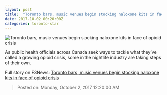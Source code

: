 ```yaml
---
layout: post
title:  "Toronto bars, music venues begin stocking naloxone kits in face of opioid crisis"
date: 2017-10-02 00:20:00Z
categories: toronto-star
---
```


![Toronto bars, music venues begin stocking naloxone kits in face of opioid crisis](https://www.thestar.com/content/dam/thestar/news/gta/2017/10/01/toronto-bars-music-venues-begin-stocking-naloxone-kits-in-face-of-opioid-crisis/ci_bars_naloxone_2.jpg)

As public health officials across Canada seek ways to tackle what they’ve called a growing opioid crisis, some in the nightlife industry are taking steps of their own.


Full story on F3News: [Toronto bars, music venues begin stocking naloxone kits in face of opioid crisis](http://www.f3nws.com/n/3xxpEF)

> Posted on: Monday, October 2, 2017 12:20:00 AM
